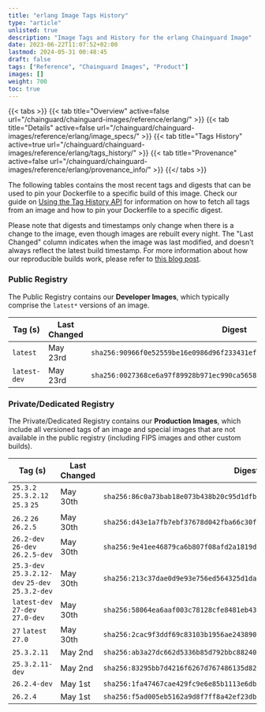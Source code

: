 ```yaml
---
title: "erlang Image Tags History"
type: "article"
unlisted: true
description: "Image Tags and History for the erlang Chainguard Image"
date: 2023-06-22T11:07:52+02:00
lastmod: 2024-05-31 00:48:45
draft: false
tags: ["Reference", "Chainguard Images", "Product"]
images: []
weight: 700
toc: true
---
```


{{< tabs >}}
{{< tab title="Overview" active=false url="/chainguard/chainguard-images/reference/erlang/" >}}
{{< tab title="Details" active=false url="/chainguard/chainguard-images/reference/erlang/image_specs/" >}}
{{< tab title="Tags History" active=true url="/chainguard/chainguard-images/reference/erlang/tags_history/" >}}
{{< tab title="Provenance" active=false url="/chainguard/chainguard-images/reference/erlang/provenance_info/" >}}
{{</ tabs >}}

The following tables contains the most recent tags and digests that can be used to pin your Dockerfile to a specific build of this image. Check our guide on [Using the Tag History API](/chainguard/chainguard-images/using-the-tag-history-api/) for information on how to fetch all tags from an image and how to pin your Dockerfile to a specific digest.

Please note that digests and timestamps only change when there is a change to the image, even though images are rebuilt every night. The "Last Changed" column indicates when the image was last modified, and doesn't always reflect the latest build timestamp. For more information about how our reproducible builds work, please refer to [this blog post](https://www.chainguard.dev/unchained/reproducing-chainguards-reproducible-image-builds).

### Public Registry
The Public Registry contains our **Developer Images**, which typically comprise the `latest*` versions of an image.

| Tag (s)       | Last Changed | Digest                                                                    |
|---------------|--------------|---------------------------------------------------------------------------|
|  `latest`     | May 23rd     | `sha256:90966f0e52559be16e0986d96f233431ef58d36e5888a490b6ce39359f333821` |
|  `latest-dev` | May 23rd     | `sha256:0027368ce6a97f89928b971ec990ca5658378f4ef3248813dd4df6dc44bf7f47` |


### Private/Dedicated Registry
The Private/Dedicated Registry contains our **Production Images**, which include all versioned tags of an image and special images that are not available in the public registry (including FIPS images and other custom builds).

| Tag (s)                                           | Last Changed | Digest                                                                    |
|---------------------------------------------------|--------------|---------------------------------------------------------------------------|
|  `25.3.2` `25.3.2.12` `25.3` `25`                 | May 30th     | `sha256:86c0a73bab18e073b438b20c95d1dfb944f72829599fe103d01c3c7b27363c41` |
|  `26.2` `26` `26.2.5`                             | May 30th     | `sha256:d43e1a7fb7ebf37678d042fba66c30f69df5bb88cab758a11eafb24393c818f7` |
|  `26.2-dev` `26-dev` `26.2.5-dev`                 | May 30th     | `sha256:9e41ee46879ca6b807f08afd2a1819df56f5fafb80b2909abfaef0f309b91b13` |
|  `25.3-dev` `25.3.2.12-dev` `25-dev` `25.3.2-dev` | May 30th     | `sha256:213c37dae0d9e93e756ed564325d1daea8bf5aa7ab345f660f03b1904d6fcaee` |
|  `latest-dev` `27-dev` `27.0-dev`                 | May 30th     | `sha256:58064ea6aaf003c78128cfe8481eb43b599843f70b27112dfd2b248dbdaf3ba9` |
|  `27` `latest` `27.0`                             | May 30th     | `sha256:2cac9f3ddf69c83103b1956ae243890b6fc6ba865f36e0448bf29e3a1f960bff` |
|  `25.3.2.11`                                      | May 2nd      | `sha256:ab3a27dc662d5336b85d792bbc882401285528bff5ad844b9122e6586efbb403` |
|  `25.3.2.11-dev`                                  | May 2nd      | `sha256:83295bb7d4216f6267d767486135d825a8b5cfbf1e0155779b35d12f9aac1ef4` |
|  `26.2.4-dev`                                     | May 1st      | `sha256:1fa47467cae429fc9e6e85b1113e6db152f90b21d852df52cf2e12e8ae05c435` |
|  `26.2.4`                                         | May 1st      | `sha256:f5ad005eb5162a9d8f7ff8a42ef23db84becd03880b2daa69da529f820f5e7e9` |

